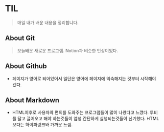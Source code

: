 # TIL
>매일 내가 배운 내용을 정리합니다.

## About Git
>오늘배운 새로운 프로그램. Notion과 비슷한 인상이었다.

## About Github 
- 페이지가 영어로 되어있어서 일단은 영어에 페이지에 익숙해지는 것부터 시작해야겠다.

## About Markdown
- HTML이후로 사용자의 편의를 도와주는 프로그램들이 많이 나왔다고 느꼈다. 루비를 달고 끌어오고 해야 하는것들이 엄청 간단하게 실행되는것들이 신기했다. HTML보다는 하이퍼링크와 가까운 느낌. 
